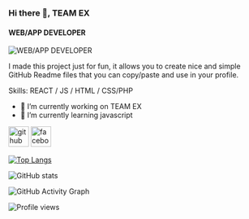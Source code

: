 ### Hi there 👋, TEAM EX
#### WEB/APP DEVELOPER
![WEB/APP DEVELOPER](https://scontent.fdac142-1.fna.fbcdn.net/v/t39.30808-6/276305009_102762855722878_1419645357754932901_n.jpg?_nc_cat=110&ccb=1-5&_nc_sid=09cbfe&_nc_eui2=AeGSGMN1YjxHcReDYC9Tz-isog9d20AHKyiiD13bQAcrKAmPjPXOYStUjS-rDIZZg4CUPsgCWTwfdaUtKiDtrwg1&_nc_ohc=iFJJAnG_bhIAX9xdhLG&_nc_oc=AQlJHM8cWLQ4nidvoo7rFWjzcBRaoFi65aF47thROcnxZRQyRmZpfE9luMQPm1c83sQ&_nc_ht=scontent.fdac142-1.fna&oh=00_AT-i0wRbCLlvqomySi7c12Z3AzpdpEze4Skblf_n9CxfUw&oe=62664A2D)

I made this project just for fun, it allows you to create nice and simple GitHub Readme files that you can copy/paste and use in your profile.

Skills: REACT / JS / HTML / CSS/PHP

- 🔭 I’m currently working on TEAM EX 
- 🌱 I’m currently learning javascript 


[<img src='https://cdn.jsdelivr.net/npm/simple-icons@3.0.1/icons/github.svg' alt='github' height='40'>](https://github.com/https://github.com/Teamex07)  [<img src='https://cdn.jsdelivr.net/npm/simple-icons@3.0.1/icons/facebook.svg' alt='facebook' height='40'>](https://www.facebook.com/https://www.facebook.com/teamex2k22)  

[![Top Langs](https://github-readme-stats.vercel.app/api/top-langs/?username=https://github.com/Teamex07)](https://github.com/anuraghazra/github-readme-stats)

![GitHub stats](https://github-readme-stats.vercel.app/api?username=https://github.com/Teamex07&show_icons=true)  

![GitHub Activity Graph](https://activity-graph.herokuapp.com/graph?username=https://github.com/Teamex07)  

![Profile views](https://gpvc.arturio.dev/https://github.com/Teamex07)  
